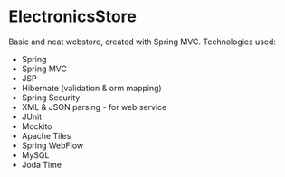# ElectronicsStore

Basic and neat webstore, created with Spring MVC.
Technologies used:
- Spring
- Spring MVC
- JSP
- Hibernate (validation & orm mapping)
- Spring Security
- XML & JSON parsing - for web service
- JUnit
- Mockito
- Apache Tiles
- Spring WebFlow
- MySQL
- Joda Time
